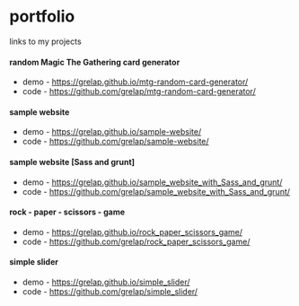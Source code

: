 # portfolio
links to my projects

#### random Magic The Gathering card generator
* demo - https://grelap.github.io/mtg-random-card-generator/
* code - https://github.com/grelap/mtg-random-card-generator/

#### sample website
* demo - https://grelap.github.io/sample-website/
* code - https://github.com/grelap/sample-website/

#### sample website [Sass and grunt]
* demo - https://grelap.github.io/sample_website_with_Sass_and_grunt/
* code - https://github.com/grelap/sample_website_with_Sass_and_grunt/

#### rock - paper - scissors - game

* demo - https://grelap.github.io/rock_paper_scissors_game/
* code - https://github.com/grelap/rock_paper_scissors_game/

#### simple slider
* demo - https://grelap.github.io/simple_slider/
* code - https://github.com/grelap/simple_slider/


